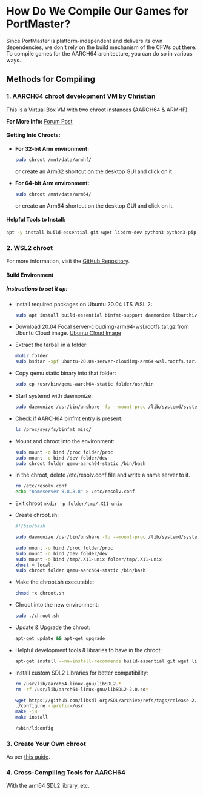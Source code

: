 
# How Do We Compile Our Games for PortMaster?

Since PortMaster is platform-independent and delivers its own dependencies, we don't rely on the build mechanism of the CFWs out there. To compile games for the AARCH64 architecture, you can do so in various ways.

## Methods for Compiling

### 1. AARCH64 chroot development VM by Christian

This is a Virtual Box VM with two chroot instances (AARCH64 & ARMHF).

**For More Info:** [Forum Post](https://forum.odroid.com/viewtopic.php?p=306185#p306185)

#### Getting Into Chroots:

- **For 32-bit Arm environment:**

  ```bash
  sudo chroot /mnt/data/armhf/
  ```
  or create an Arm32 shortcut on the desktop GUI and click on it.

- **For 64-bit Arm environment:**

  ```bash
  sudo chroot /mnt/data/arm64/
  ```
  or create an Arm64 shortcut on the desktop GUI and click on it.

#### Helpful Tools to Install:

```bash
apt -y install build-essential git wget libdrm-dev python3 python3-pip python3-setuptools python3-wheel ninja-build libopenal-dev premake4 autoconf libevdev-dev ffmpeg libsnappy-dev libboost-tools-dev magics++ libboost-thread-dev libboost-all-dev pkg-config zlib1g-dev libpng-dev libsdl2-dev clang cmake cmake-data libarchive13 libcurl4 libfreetype6-dev libjsoncpp1 librhash0 libuv1 mercurial mercurial-common libgbm-dev libsdl2-ttf-2.0-0 libsdl2-ttf-dev
```

### 2. WSL2 chroot

For more information, visit the [GitHub Repository](https://github.com/Cebion/Portmaster_builds).

#### Build Environment

##### Instructions to set it up:

- Install required packages on Ubuntu 20.04 LTS WSL 2:

  ```bash
  sudo apt install build-essential binfmt-support daemonize libarchive-tools qemu-system qemu-user qemu-user-static gcc-aarch64-linux-gnu g++-aarch64-linux-gnu
  ```

- Download 20.04 Focal server-cloudimg-arm64-wsl.rootfs.tar.gz from Ubuntu Cloud image. [Ubuntu Cloud Image](https://cloud-images.ubuntu.com/releases/)

- Extract the tarball in a folder:

  ```bash
  mkdir folder
  sudo bsdtar -xpf ubuntu-20.04-server-cloudimg-arm64-wsl.rootfs.tar.gz -C folder
  ```

- Copy qemu static binary into that folder:

  ```bash
  sudo cp /usr/bin/qemu-aarch64-static folder/usr/bin
  ```

- Start systemd with daemonize:

  ```bash
  sudo daemonize /usr/bin/unshare -fp --mount-proc /lib/systemd/systemd --system-unit=basic.target
  ```

- Check if AARCH64 binfmt entry is present:

  ```bash
  ls /proc/sys/fs/binfmt_misc/
  ```

- Mount and chroot into the environment:

  ```bash
  sudo mount -o bind /proc folder/proc
  sudo mount -o bind /dev folder/dev
  sudo chroot folder qemu-aarch64-static /bin/bash
  ```

- In the chroot, delete /etc/resolv.conf file and write a name server to it.

  ```bash
  rm /etc/resolv.conf
  echo "nameserver 8.8.8.8" > /etc/resolv.conf
  ```

- Exit chroot
  ```mkdir -p folder/tmp/.X11-unix```
- Create chroot.sh:

  ```bash
  #!/bin/bash
  
  sudo daemonize /usr/bin/unshare -fp --mount-proc /lib/systemd/systemd --system-unit=basic.target
  
  sudo mount -o bind /proc folder/proc
  sudo mount -o bind /dev folder/dev
  sudo mount -o bind /tmp/.X11-unix folder/tmp/.X11-unix
  xhost + local:
  sudo chroot folder qemu-aarch64-static /bin/bash
  ```

- Make the chroot.sh executable:

  ```bash
  chmod +x chroot.sh
  ```

- Chroot into the new environment:

  ```bash
  sudo ./chroot.sh
  ```

- Update & Upgrade the chroot:

  ```bash
  apt-get update && apt-get upgrade 
  ```

- Helpful development tools & libraries to have in the chroot:

  ```bash
  apt-get install --no-install-recommends build-essential git wget libdrm-dev python3 python3-pip python3-setuptools python3-wheel ninja-build libopenal-dev premake4 autoconf libevdev-dev ffmpeg libboost-tools-dev magics++ libboost-thread-dev libboost-all-dev pkg-config zlib1g-dev libsdl-mixer1.2-dev libsdl1.2-dev libsdl-gfx1.2-dev libsdl2-mixer-dev clang cmake cmake-data libarchive13 libcurl4 libfreetype6-dev librhash0 libuv1 mercurial mercurial-common libgbm-dev libsdl-image1.2-dev
  ```

- Install custom SDL2 Libraries for better compatibility:

  ```bash
  rm /usr/lib/aarch64-linux-gnu/libSDL2.* 
  rm -rf /usr/lib/aarch64-linux-gnu/libSDL2-2.0.so*
  
  wget https://github.com/libsdl-org/SDL/archive/refs/tags/release-2.26.2.tar.gz
  ./configure --prefix=/usr
  make -j8
  make install
  
  /sbin/ldconfig
  ```

### 3. Create Your Own chroot

As per [this guide](https://github.com/christianhaitian/arkos/wiki/Building#to-create-debian-based-chroots-in-a-linux-environment).

### 4. Cross-Compiling Tools for AARCH64

With the arm64 SDL2 library, etc.
